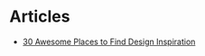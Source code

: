 # Articles

- [30 Awesome Places to Find Design Inspiration](https://dev.to/cruip/30-awesome-places-to-find-design-inspiration-1hpn)